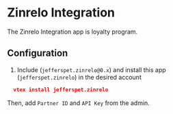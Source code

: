# Zinrelo Integration

  The Zinrelo Integration app is loyalty program.  


## Configuration

  1. Include (`jefferspet.zinrelo@0.x`) and install this app (`jefferspet.zinrelo`) in the desired account

  ```json
    vtex install jefferspet.zinrelo
  ```

  Then, add `Partner ID` and `API Key` from the admin.

